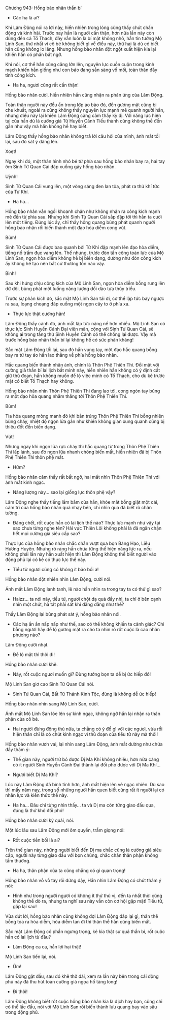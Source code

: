 




Chương 943: Hồng bào nhân thần bí


- Các hạ là ai?

Khi Lâm Động nói ra lời này, hiển nhiên trong lòng cũng thấy chút chấn động và kinh hãi. Trước nay hắn là người cẩn thận, hơn nữa lần này còn dùng đến cả Tổ Thạch, đây vẫn luôn là bí mật không nhỏ, hắn tin tưởng Mộ Linh San, thứ nhất vì cô bé không biết gì về điều này, thứ hai là dù có biết hắn cũng không lo lắng. Nhưng hồng bào nhân đột ngột xuất hiện kia lại khiến hắn có phần bất ngờ.

Khi nói, cơ thể hắn cũng căng lớn lên, nguyên lực cuồn cuộn trong kinh mạch khiến hắn giống như con báo đang sẵn sàng vồ mồi, toàn thân đầy tính công kích.

- Ha ha, ngươi cũng rất cẩn thận!

Hồng bào nhân cười, hiển nhiên hắn cũng nhận ra phản ứng của Lâm Động.

Toàn thân người này đều ẩn trong lớp áo bào đỏ, đến gương mặt cũng bị che khuất, ngoài ra cũng không thấy nguyên lực mạnh mẽ quanh người hắn, nhưng điều này lại khiến Lâm Động càng cảm thấy kỳ dị. Với năng lực hiện tại của hắn dù là cường giả Tử Huyền Cảnh Tiểu thành cũng không thể đến gần như vậy mà hắn không hề hay biết.

Lâm Động thấy hồng bào nhân không trả lời câu hỏi của mình, ánh mắt tối lại, sau đó sát ý dâng lên.

Xoẹt!

Ngay khi đó, một thân hình nhỏ bé từ phía sau hồng bào nhân bay ra, hai tay ôm Sinh Tử Quan Cái đập xuống gáy hồng bào nhân.

Uỳnh!

Sinh Tử Quan Cái vung lên, một vòng sáng đen lan tỏa, phát ra thứ khí tức của Tử Khí.

- Ha ha…

Hồng bào nhân vẫn ngồi khoanh chân như không nhận ra công kích mạnh mẽ đến từ phía sau. Nhưng khi Sinh Tử Quan Cái sắp đập tới thì hắn ta cười lên một tiếng. Đúng lúc ấy, chỉ thấy hồng quang bùng phát quanh người hồng bào nhân rồi biến thành một đạo hỏa diễm cong vút.

Bùm!

Sinh Tử Quan Cái được bao quanh bởi Tử Khí đập mạnh lên đạo hỏa diễm, tiếng nổ trầm đục vang lên. Thế nhưng, trước đòn tấn công toàn lực của Mộ Linh San, ngọn hỏa diễm không hề bị biến dạng, dường như đòn công kích ấy không hề tạo nên bất cứ thương tổn nào vậy.

Binh!

Sau khi hứng chịu công kích của Mộ Linh San, ngọn hỏa diễm bỗng rung lên dữ dội, bùng phát một luồng năng lượng dồi dào tựa thủy triều.

Trước sự phản kích đó, sắc mặt Mộ Linh San tái đi, cơ thể lập tức bay ngược ra sau, loạng choạng đáp xuống một ngọn cây to ở phía xa.

- Thực lực thật cường hãn!

Lâm Động thấy cảnh đó, ánh mắt lập tức nặng nề hơn nhiều. Mộ Linh San có thực lực Sinh Huyền Cảnh Đại viên mãn, cộng với Sinh Tử Quan Cái, sẽ không ai trong tầng thứ Sinh Huyền Cảnh có thể chống lại được. Vậy mà trước hồng bào nhân thần bí lại không hề có sức phản kháng!

Sắc mặt Lâm Động tối lại, sau đó hắn vung tay, một đạo hắc quang bỗng bay ra từ tay áo hắn lao thẳng về phía hồng bào nhân.

Hắc quang biến thành nhân ảnh, chính là Thôn Phệ Thiên Thi. Đối mặt với cường giả thần bí lai lịch bất minh này, hiển nhiên hắn không có ý định cất giữ thủ đoạn, hắn không muốn để lộ việc mình có Tổ Thạch, cho dù kẻ trước mặt có biết Tổ Thạch hay không.

Hồng bào nhân nhìn Thôn Phệ Thiên Thi đang lao tới, cong ngón tay búng ra một đạo hỏa quang nhằm thẳng tới Thôn Phệ Thiên Thi.

Bùm!

Tia hỏa quang mỏng manh đó khi bắn trúng Thôn Phệ Thiên Thi bỗng nhiên bùng cháy, nhiệt độ ngọn lửa gần như khiến không gian xung quanh cũng bị thiêu đốt đến biến dạng.

Vút!

Nhưng ngay khi ngọn lửa rực cháy thì hắc quang từ trong Thôn Phệ Thiên Thi lấp lánh, sau đó ngọn lửa nhanh chóng biến mất, hiển nhiên đã bị Thôn Phệ Thiên Thi thôn phệ mất.

- Hửm?

Hồng bào nhân cảm thấy rất bất ngờ, hai mắt nhìn Thôn Phệ Thiên Thi với ánh mắt kinh ngạc.

- Năng lượng này… sao lại giống lực thôn phệ vậy?

Lâm Động nghe thấy tiếng lẩm bẩm của hắn, khóe mắt bỗng giật một cái, cảm tri của hồng bào nhân quá nhạy bén, chỉ nhìn qua đã biết rõ chân tướng.

- Đáng chết, rốt cuộc hắn có lai lịch thế nào? Thực lực mạnh như vậy tại sao chưa từng nghe tên? Hải vực Thiên Lôi không phải là đã ngăn chặn hết mọi cường giả siêu cấp sao?

Thực lực của hồng bào nhân chắc chắn vượt qua bọn Bàng Hạo, Liễu Hương Huyên. Nhưng rõ ràng hắn chưa từng thể hiện năng lực ra, nếu không phải lần này hắn xuất hiện thì Lâm Động không thể biết người vào động phủ lại có kẻ có thực lực thế này.

- Tiểu tử ngươi cũng có không ít bảo bối a!

Hồng bào nhân đột nhiên nhìn Lâm Động, cười nói.

Ánh mắt Lâm Động lạnh tanh, lẽ nào hắn nhìn ra trong tay ta có thứ gì sao?

- Haizz… ta nói này, tiểu tử, ngươi chột dạ quá đấy nhỉ, ta chỉ ở bên cạnh nhìn một chút, hà tất phải sát khí đằng đằng như thế?

Thấy Lâm Động lại bùng phát sát ý, hồng bào nhân nói.

- Các hạ ẩn ẩn nấp nấp như thế, sao có thể không khiến ta cảnh giác? Chi bằng ngươi hãy để lộ gương mặt ra cho ta nhìn rõ rốt cuộc là cao nhân phương nào?

Lâm Động cười nhạt.

- Để lộ mặt thì thôi đi!

Hồng bào nhân cười khẽ.

- Này, rốt cuộc ngươi muốn gì? Đừng tưởng bọn ta dễ bị ức hiếp đó!

Mộ Linh San giơ cao Sinh Tử Quan Cái nói.

- Sinh Tử Quan Cái, Bất Tử Thánh Kình Tộc, đúng là không dễ ức hiếp!

Hồng bào nhân nhìn sang Mộ Linh San, cười.

Ánh mắt Mộ Linh San lóe lên sự kinh ngạc, không ngờ hắn lại nhận ra thân phận của cô bé.

- Hai người đừng động thủ nữa, ta chẳng có ý đồ gì với các ngươi, vừa rồi hiện thân chỉ là có chút kinh ngạc vì thủ đoạn của tiểu tử này mà thôi!

Hồng bào nhân vươn vai, lại nhìn sang Lâm Động, ánh mắt dường như chứa đầy thâm ý:

- Thế gian này, người trừ bỏ được Dị Ma Khí không nhiều, hơn nữa càng có ít người Sinh Huyền Cảnh Đại thành lại đối phó được với Dị Ma Khí…

- Ngươi biết Dị Ma Khí?

Lúc này Lâm Động đã bình tĩnh hơn, ánh mắt hiện lên vẻ ngạc nhiên. Dù sao thì mấy năm nay, trong số những người hắn quen biết cũng rất ít người lại có nhãn lực và kiến thức thế này.

- Ha ha… Đâu chỉ từng nhìn thấy… ta và Dị ma còn từng giao đấu qua, đúng là thứ khó đối phó!

Hồng bào nhân cười kỳ quái, nói.

Một lúc lâu sau Lâm Động mới ôm quyền, trầm giọng nói:

- Rốt cuộc tiền bối là ai?

Trên thế gian này, những người biết đến Dị ma chắc cũng là cường giả siêu cấp, người này từng giao đấu với bọn chúng, chắc chắn thân phận không tầm thường.

- Ha ha, thân phận của ta cũng chẳng có gì quan trọng!

Hồng bào nhân vỗ vỗ tay rồi đứng dậy, Hắn nhìn Lâm Động có chút thâm ý nói:

- Hình như trong người ngươi có không ít thứ thú vị, đến ta nhất thời cũng không thể dò ra, nhưng ta nghĩ sau này vẫn còn cơ hội gặp mặt! Tiểu tử, gặp lại sau!

Vừa dứt lời, hồng bào nhân cũng không đợi Lâm Động đáp lại gì, thân thể bỗng tỏa ra hỏa diễm, hỏa diễm tan đi thì thân thể hắn cũng biến mất.

Sắc mặt Lâm Động có phần ngưng trọng, kẻ kia thật sự quá thần bí, rốt cuộc hắn có lai lịch từ đâu?

- Lâm Động ca ca, hắn lợi hại thật!

Mộ Linh San tiến lại, nói.

- Ừm!

Lâm Động gật đầu, sau đó khẽ thở dài, xem ra lần này bên trong cái động phủ này đã thu hút toàn cường giả ngọa hổ tàng long!

- Đi thôi!

Lâm Động không biết rốt cuộc hồng bào nhân kia là địch hay bạn, cũng chỉ có thể lắc đầu, nói với Mộ Linh San rồi biến thành lưu quang bay vào sâu trong động phủ.




